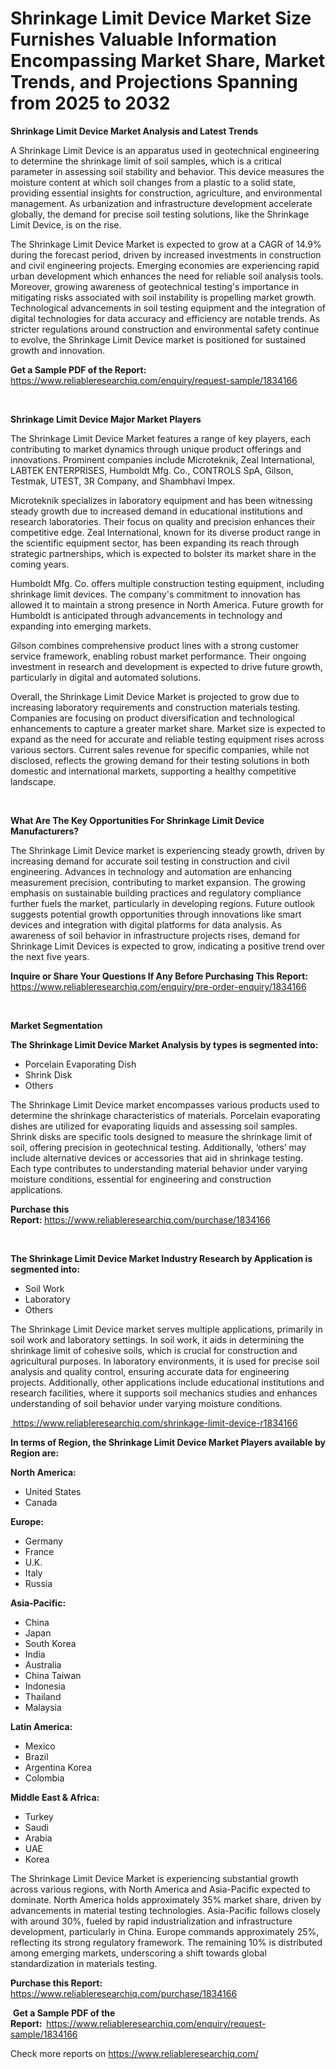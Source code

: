 <p><h1>Shrinkage Limit Device Market Size Furnishes Valuable Information Encompassing Market Share, Market Trends, and Projections Spanning from 2025 to 2032</h1></p><p><strong>Shrinkage Limit Device Market Analysis and Latest Trends</strong></p>
<p><p>A Shrinkage Limit Device is an apparatus used in geotechnical engineering to determine the shrinkage limit of soil samples, which is a critical parameter in assessing soil stability and behavior. This device measures the moisture content at which soil changes from a plastic to a solid state, providing essential insights for construction, agriculture, and environmental management. As urbanization and infrastructure development accelerate globally, the demand for precise soil testing solutions, like the Shrinkage Limit Device, is on the rise.</p><p>The Shrinkage Limit Device Market is expected to grow at a CAGR of 14.9% during the forecast period, driven by increased investments in construction and civil engineering projects. Emerging economies are experiencing rapid urban development which enhances the need for reliable soil analysis tools. Moreover, growing awareness of geotechnical testing's importance in mitigating risks associated with soil instability is propelling market growth. Technological advancements in soil testing equipment and the integration of digital technologies for data accuracy and efficiency are notable trends. As stricter regulations around construction and environmental safety continue to evolve, the Shrinkage Limit Device market is positioned for sustained growth and innovation.</p></p>
<p><strong>Get a Sample PDF of the Report:&nbsp;</strong> <a href="https://www.reliableresearchiq.com/enquiry/request-sample/1834166?utm_campaign=3381&utm_medium=2&utm_source=Github&utm_content=ia&utm_term=11042025&utm_id=shrinkage-limit-device">https://www.reliableresearchiq.com/enquiry/request-sample/1834166</a></p>
<p>&nbsp;</p>
<p><strong>Shrinkage Limit Device Major Market Players</strong></p>
<p><p>The Shrinkage Limit Device Market features a range of key players, each contributing to market dynamics through unique product offerings and innovations. Prominent companies include Microteknik, Zeal International, LABTEK ENTERPRISES, Humboldt Mfg. Co., CONTROLS SpA, Gilson, Testmak, UTEST, 3R Company, and Shambhavi Impex.</p><p>Microteknik specializes in laboratory equipment and has been witnessing steady growth due to increased demand in educational institutions and research laboratories. Their focus on quality and precision enhances their competitive edge. Zeal International, known for its diverse product range in the scientific equipment sector, has been expanding its reach through strategic partnerships, which is expected to bolster its market share in the coming years.</p><p>Humboldt Mfg. Co. offers multiple construction testing equipment, including shrinkage limit devices. The company's commitment to innovation has allowed it to maintain a strong presence in North America. Future growth for Humboldt is anticipated through advancements in technology and expanding into emerging markets.</p><p>Gilson combines comprehensive product lines with a strong customer service framework, enabling robust market performance. Their ongoing investment in research and development is expected to drive future growth, particularly in digital and automated solutions.</p><p>Overall, the Shrinkage Limit Device Market is projected to grow due to increasing laboratory requirements and construction materials testing. Companies are focusing on product diversification and technological enhancements to capture a greater market share. Market size is expected to expand as the need for accurate and reliable testing equipment rises across various sectors. Current sales revenue for specific companies, while not disclosed, reflects the growing demand for their testing solutions in both domestic and international markets, supporting a healthy competitive landscape.</p></p>
<p>&nbsp;</p>
<p><strong>What Are The Key Opportunities For Shrinkage Limit Device Manufacturers?</strong></p>
<p><p>The Shrinkage Limit Device market is experiencing steady growth, driven by increasing demand for accurate soil testing in construction and civil engineering. Advances in technology and automation are enhancing measurement precision, contributing to market expansion. The growing emphasis on sustainable building practices and regulatory compliance further fuels the market, particularly in developing regions. Future outlook suggests potential growth opportunities through innovations like smart devices and integration with digital platforms for data analysis. As awareness of soil behavior in infrastructure projects rises, demand for Shrinkage Limit Devices is expected to grow, indicating a positive trend over the next five years.</p></p>
<p><strong>Inquire or Share Your Questions If Any Before Purchasing This Report:</strong> <a href="https://www.reliableresearchiq.com/enquiry/pre-order-enquiry/1834166?utm_campaign=3381&utm_medium=2&utm_source=Github&utm_content=ia&utm_term=11042025&utm_id=shrinkage-limit-device">https://www.reliableresearchiq.com/enquiry/pre-order-enquiry/1834166</a></p>
<p>&nbsp;</p>
<p><strong>Market Segmentation</strong></p>
<p><strong>The Shrinkage Limit Device Market Analysis by types is segmented into:</strong></p>
<p><ul><li>Porcelain Evaporating Dish</li><li>Shrink Disk</li><li>Others</li></ul></p>
<p><p>The Shrinkage Limit Device market encompasses various products used to determine the shrinkage characteristics of materials. Porcelain evaporating dishes are utilized for evaporating liquids and assessing soil samples. Shrink disks are specific tools designed to measure the shrinkage limit of soil, offering precision in geotechnical testing. Additionally, ‘others’ may include alternative devices or accessories that aid in shrinkage testing. Each type contributes to understanding material behavior under varying moisture conditions, essential for engineering and construction applications.</p></p>
<p><strong>Purchase this Report:&nbsp;</strong><a href="https://www.reliableresearchiq.com/purchase/1834166?utm_campaign=3381&utm_medium=2&utm_source=Github&utm_content=ia&utm_term=11042025&utm_id=shrinkage-limit-device">https://www.reliableresearchiq.com/purchase/1834166</a></p>
<p>&nbsp;</p>
<p><strong>The Shrinkage Limit Device Market Industry Research by Application is segmented into:</strong></p>
<p><ul><li>Soil Work</li><li>Laboratory</li><li>Others</li></ul></p>
<p><p>The Shrinkage Limit Device market serves multiple applications, primarily in soil work and laboratory settings. In soil work, it aids in determining the shrinkage limit of cohesive soils, which is crucial for construction and agricultural purposes. In laboratory environments, it is used for precise soil analysis and quality control, ensuring accurate data for engineering projects. Additionally, other applications include educational institutions and research facilities, where it supports soil mechanics studies and enhances understanding of soil behavior under varying moisture conditions.</p></p>
<p><a href="https://www.reliableresearchiq.com/shrinkage-limit-device-r1834166?utm_campaign=3381&utm_medium=2&utm_source=Github&utm_content=ia&utm_term=11042025&utm_id=shrinkage-limit-device">&nbsp;https://www.reliableresearchiq.com/shrinkage-limit-device-r1834166</a></p>
<p><strong>In terms of Region, the Shrinkage Limit Device Market Players available by Region are:</strong></p>
<p>
    <p> <strong> North America: </strong>
        <ul>
            <li>United States</li>
            <li>Canada</li>
        </ul>
        </p> 
    <p> <strong> Europe: </strong>
        <ul>
            <li>Germany</li>
            <li>France</li>
            <li>U.K.</li>
            <li>Italy</li>
            <li>Russia</li>
        </ul>
        </p> 
    <p> <strong> Asia-Pacific: </strong>
        <ul>
            <li>China</li>
            <li>Japan</li>
            <li>South Korea</li>
            <li>India</li>
            <li>Australia</li>
            <li>China Taiwan</li>
            <li>Indonesia</li>
            <li>Thailand</li>
            <li>Malaysia</li>
        </ul>
        </p> 
    <p> <strong> Latin America: </strong>
        <ul>
            <li>Mexico</li>
            <li>Brazil</li>
            <li>Argentina Korea</li>
            <li>Colombia</li>
        </ul>
        </p> 
    <p> <strong> Middle East & Africa: </strong>
        <ul>
            <li>Turkey</li>
            <li>Saudi</li>
            <li>Arabia</li>
            <li>UAE</li>
            <li>Korea</li>
        </ul>
    </p>
    </p>
<p><p>The Shrinkage Limit Device Market is experiencing substantial growth across various regions, with North America and Asia-Pacific expected to dominate. North America holds approximately 35% market share, driven by advancements in material testing technologies. Asia-Pacific follows closely with around 30%, fueled by rapid industrialization and infrastructure development, particularly in China. Europe commands approximately 25%, reflecting its strong regulatory framework. The remaining 10% is distributed among emerging markets, underscoring a shift towards global standardization in materials testing.</p></p>
<p><strong>Purchase this Report: </strong><a href="https://www.reliableresearchiq.com/purchase/1834166?utm_campaign=3381&utm_medium=2&utm_source=Github&utm_content=ia&utm_term=11042025&utm_id=shrinkage-limit-device">https://www.reliableresearchiq.com/purchase/1834166</a></p>
<p>&nbsp;<strong>Get a Sample PDF of the Report:&nbsp;&nbsp;</strong><a href="https://www.reliableresearchiq.com/enquiry/request-sample/1834166?utm_campaign=3381&utm_medium=2&utm_source=Github&utm_content=ia&utm_term=11042025&utm_id=shrinkage-limit-device">https://www.reliableresearchiq.com/enquiry/request-sample/1834166</a></p>
<p><strong></strong></p>
<p>Check more reports on <a href="https://www.reliableresearchiq.com/?utm_campaign=3381&utm_medium=2&utm_source=Github&utm_content=ia&utm_term=11042025&utm_id=shrinkage-limit-device">https://www.reliableresearchiq.com/</a></p>